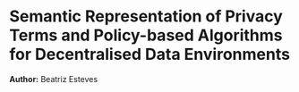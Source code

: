 # Semantic Representation of Privacy Terms and Policy-based Algorithms for Decentralised Data Environments

**Author:** Beatriz Esteves

